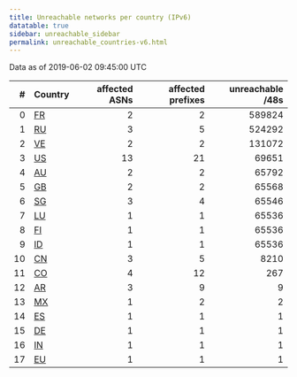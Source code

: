 ```yaml
---
title: Unreachable networks per country (IPv6)
datatable: true
sidebar: unreachable_sidebar
permalink: unreachable_countries-v6.html
---
```


Data as of 2019-06-02 09:45:00 UTC

<div class="datatable-begin"></div>

|   # | Country                      |   affected ASNs |   affected prefixes |   unreachable /48s |
|----:|:-----------------------------|----------------:|--------------------:|-------------------:|
|   0 | [FR](unreachable_fr-v6.html) |               2 |                   2 |             589824 |
|   1 | [RU](unreachable_ru-v6.html) |               3 |                   5 |             524292 |
|   2 | [VE](unreachable_ve-v6.html) |               2 |                   2 |             131072 |
|   3 | [US](unreachable_us-v6.html) |              13 |                  21 |              69651 |
|   4 | [AU](unreachable_au-v6.html) |               2 |                   2 |              65792 |
|   5 | [GB](unreachable_gb-v6.html) |               2 |                   2 |              65568 |
|   6 | [SG](unreachable_sg-v6.html) |               3 |                   4 |              65546 |
|   7 | [LU](unreachable_lu-v6.html) |               1 |                   1 |              65536 |
|   8 | [FI](unreachable_fi-v6.html) |               1 |                   1 |              65536 |
|   9 | [ID](unreachable_id-v6.html) |               1 |                   1 |              65536 |
|  10 | [CN](unreachable_cn-v6.html) |               3 |                   5 |               8210 |
|  11 | [CO](unreachable_co-v6.html) |               4 |                  12 |                267 |
|  12 | [AR](unreachable_ar-v6.html) |               3 |                   9 |                  9 |
|  13 | [MX](unreachable_mx-v6.html) |               1 |                   2 |                  2 |
|  14 | [ES](unreachable_es-v6.html) |               1 |                   1 |                  1 |
|  15 | [DE](unreachable_de-v6.html) |               1 |                   1 |                  1 |
|  16 | [IN](unreachable_in-v6.html) |               1 |                   1 |                  1 |
|  17 | [EU](unreachable_eu-v6.html) |               1 |                   1 |                  1 |

<div class="datatable-end"></div>
